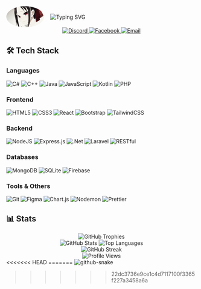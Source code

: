 <div style="display: flex; flex-direction: row; align-items: center; gap: 1rem; text-align: center;">
  <img 
    src="assets/download.gif" 
    alt="Kaguya" 
    style="width: 50%; max-width: 100px; height: auto; border-radius: 50%;" 
  />
  
  <img 
    src="https://readme-typing-svg.herokuapp.com?font=Fira+Code&weight=500&size=40&pause=1000&color=00FF00&center=true&vCenter=true&width=600&height=100&lines=Full+Stack+Developer" 
    alt="Typing SVG" 
    style="max-width: 100%; height: auto;"
  />
</div>

<div align="center">
  <a href="https://discord.gg/kaguyaaaaaaaaa">
    <img src="https://img.shields.io/badge/Discord-%237289DA.svg?style=for-the-badge&logo=discord&logoColor=white" alt="Discord" height="35"/>
  </a>
  <a href="https://facebook.com/Vicser">
    <img src="https://img.shields.io/badge/Facebook-%231877F2.svg?style=for-the-badge&logo=Facebook&logoColor=white" alt="Facebook" height="35"/>
  </a>
  <a href="mailto:monsterbaxter@gmail.com">
    <img src="https://img.shields.io/badge/Email-D14836?style=for-the-badge&logo=gmail&logoColor=white" alt="Email" height="35"/>
  </a>
</div>

## 🛠️ Tech Stack

### Languages

![C#](https://img.shields.io/badge/c%23-%23239120.svg?style=for-the-badge&logo=csharp&logoColor=white)
![C++](https://img.shields.io/badge/c++-%2300599C.svg?style=for-the-badge&logo=c%2B%2B&logoColor=white)
![Java](https://img.shields.io/badge/java-%23ED8B00.svg?style=for-the-badge&logo=openjdk&logoColor=white)
![JavaScript](https://img.shields.io/badge/javascript-%23323330.svg?style=for-the-badge&logo=javascript&logoColor=%23F7DF1E)
![Kotlin](https://img.shields.io/badge/kotlin-%237F52FF.svg?style=for-the-badge&logo=kotlin&logoColor=white)
![PHP](https://img.shields.io/badge/php-%23777BB4.svg?style=for-the-badge&logo=php&logoColor=white)

### Frontend

![HTML5](https://img.shields.io/badge/html5-%23E34F26.svg?style=for-the-badge&logo=html5&logoColor=white)
![CSS3](https://img.shields.io/badge/css3-%231572B6.svg?style=for-the-badge&logo=css3&logoColor=white)
![React](https://img.shields.io/badge/react-%2320232a.svg?style=for-the-badge&logo=react&logoColor=%2361DAFB)
![Bootstrap](https://img.shields.io/badge/bootstrap-%238511FA.svg?style=for-the-badge&logo=bootstrap&logoColor=white)
![TailwindCSS](https://img.shields.io/badge/tailwindcss-%2338B2AC.svg?style=for-the-badge&logo=tailwind-css&logoColor=white)

### Backend

![NodeJS](https://img.shields.io/badge/node.js-6DA55F?style=for-the-badge&logo=node.js&logoColor=white)
![Express.js](https://img.shields.io/badge/express.js-%23404d59.svg?style=for-the-badge&logo=express&logoColor=%2361DAFB)
![.Net](https://img.shields.io/badge/.NET-5C2D91?style=for-the-badge&logo=.net&logoColor=white)
![Laravel](https://img.shields.io/badge/laravel-%23FF2D20.svg?style=for-the-badge&logo=laravel&logoColor=white)
![RESTful](https://img.shields.io/badge/RESTful-FF6B6B?style=for-the-badge&logo=rest&logoColor=white)

### Databases

![MongoDB](https://img.shields.io/badge/MongoDB-%234ea94b.svg?style=for-the-badge&logo=mongodb&logoColor=white)
![SQLite](https://img.shields.io/badge/sqlite-%2307405e.svg?style=for-the-badge&logo=sqlite&logoColor=white)
![Firebase](https://img.shields.io/badge/Firebase-039BE5?style=for-the-badge&logo=Firebase&logoColor=white)

### Tools & Others

![Git](https://img.shields.io/badge/git-%23F05033.svg?style=for-the-badge&logo=git&logoColor=white)
![Figma](https://img.shields.io/badge/figma-%23F24E1E.svg?style=for-the-badge&logo=figma&logoColor=white)
![Chart.js](https://img.shields.io/badge/chart.js-F5788D.svg?style=for-the-badge&logo=chart.js&logoColor=white)
![Nodemon](https://img.shields.io/badge/NODEMON-%23323330.svg?style=for-the-badge&logo=nodemon&logoColor=%BBDEAD)
![Prettier](https://img.shields.io/badge/prettier-%23F7B93E.svg?style=for-the-badge&logo=prettier&logoColor=black)

## 📊 Stats

<div align="center">
  <img src="https://github-profile-trophy.vercel.app/?username=CaeraDenoir11&theme=onedark&no-frame=false&no-bg=false&margin-w=8&row=1&column=3&margin-h=15" alt="GitHub Trophies" />
</div>

<div align="center">
  <img src="https://github-readme-stats.vercel.app/api?username=CaeraDenoir11&theme=onedark&hide_border=false&include_all_commits=false&count_private=false" alt="GitHub Stats" />
  <img src="https://github-readme-stats.vercel.app/api/top-langs/?username=CaeraDenoir11&theme=onedark&hide_border=false&include_all_commits=false&count_private=false&layout=compact" alt="Top Languages" />
</div>

<div align="center">
  <img src="https://nirzak-streak-stats.vercel.app/?user=CaeraDenoir11&theme=onedark&hide_border=false" alt="GitHub Streak" />
</div>

<div align="center">
  <img src="https://komarev.com/ghpvc/?username=CaeraDenoir11&style=flat-square&color=blue" alt="Profile Views"/>
</div>
<<<<<<< HEAD
=======

<picture>
  <source media="(prefers-color-scheme: dark)" srcset="https://raw.githubusercontent.com/CaeraDenoir11/CaeraDenoir11/output/github-snake-dark.svg" />
  <source media="(prefers-color-scheme: light)" srcset="https://raw.githubusercontent.com/CaeraDenoir11/CaeraDenoir11/output/github-snake.svg" />
  <img alt="github-snake" src="https://raw.githubusercontent.com/tobiasmeyhoefer/tobiasmeyhoefer/output/github-snake.svg" />
</picture>

> > > > > > > 22dc3736e9ce1c4d7117100f3365f227a3458a6a
